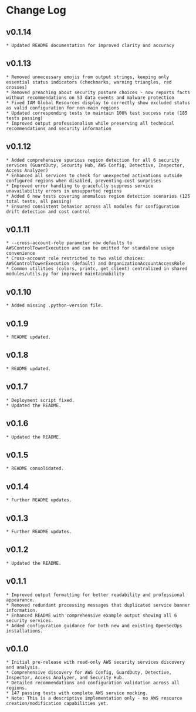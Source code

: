 # Change Log

## v0.1.14
    * Updated README documentation for improved clarity and accuracy

## v0.1.13
    * Removed unnecessary emojis from output strings, keeping only essential status indicators (checkmarks, warning triangles, red crosses)
    * Removed preaching about security posture choices - now reports facts without recommendations on S3 data events and malware protection
    * Fixed IAM Global Resources display to correctly show excluded status as valid configuration for non-main regions
    * Updated corresponding tests to maintain 100% test success rate (185 tests passing)
    * Improved output professionalism while preserving all technical recommendations and security information

## v0.1.12
    * Added comprehensive spurious region detection for all 6 security services (GuardDuty, Security Hub, AWS Config, Detective, Inspector, Access Analyzer)
    * Enhanced all services to check for unexpected activations outside configured regions when disabled, preventing cost surprises
    * Improved error handling to gracefully suppress service unavailability errors in unsupported regions
    * Added 6 new tests covering anomalous region detection scenarios (125 total tests, all passing)
    * Ensured consistent behavior across all modules for configuration drift detection and cost control

## v0.1.11
    * --cross-account-role parameter now defaults to AWSControlTowerExecution and can be omitted for standalone usage convenience
    * Cross-account role restricted to two valid choices: AWSControlTowerExecution (default) and OrganizationAccountAccessRole
    * Common utilities (colors, printc, get_client) centralized in shared modules/utils.py for improved maintainability

## v0.1.10
    * Added missing .python-version file.

## v0.1.9
    * README updated.

## v0.1.8
    * README updated.

## v0.1.7
    * Deployment script fixed.
    * Updated the README.

## v0.1.6
    * Updated the README.

## v0.1.5
    * README consolidated.

## v0.1.4
    * Further README updates.

## v0.1.3
    * Further README updates.

## v0.1.2
    * Updated the README.

## v0.1.1
    * Improved output formatting for better readability and professional appearance.
    * Removed redundant processing messages that duplicated service banner information.
    * Enhanced README with comprehensive example output showing all 6 security services.
    * Added configuration guidance for both new and existing OpenSecOps installations.

## v0.1.0
    * Initial pre-release with read-only AWS security services discovery and analysis.
    * Comprehensive discovery for AWS Config, GuardDuty, Detective, Inspector, Access Analyzer, and Security Hub.
    * Detailed recommendations and configuration validation across all regions.
    * 147 passing tests with complete AWS service mocking.
    * Note: This is a descriptive implementation only - no AWS resource creation/modification capabilities yet.
